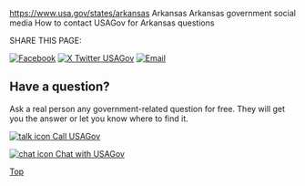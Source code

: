 

https://www.usa.gov/states/arkansas
Arkansas
Arkansas government social media
How to contact USAGov for Arkansas questions

SHARE THIS PAGE:

[![Facebook](https://www.usa.gov/themes/custom/usagov/images/social-media-icons/Facebook_Icon.svg)](https://www.facebook.com/sharer/sharer.php?u=https://www.usa.gov/states/arkansas&v=3)
[![X Twitter USAGov](https://www.usa.gov/themes/custom/usagov/images/social-media-icons/X_Twitter_Icon.svg?version=2)](https://twitter.com/intent/tweet?source=webclient&text=https://www.usa.gov/states/arkansas)
[![Email](https://www.usa.gov/themes/custom/usagov/images/social-media-icons/Email_Icon.svg?version=2)](mailto:?subject=https://www.usa.gov/states/arkansas)

Have a question?
----------------

Ask a real person any government-related question for free. They will get you the answer or let you know where to find it.

[![talk icon](https://www.usa.gov/themes/custom/usagov/images/ICONS_talk.png)
Call USAGov](https://www.usa.gov/phone)

[![chat icon](https://www.usa.gov/themes/custom/usagov/images/ICONS_chat.png)
Chat with USAGov](https://www.usa.gov/chat)

[Top](#main-content)

